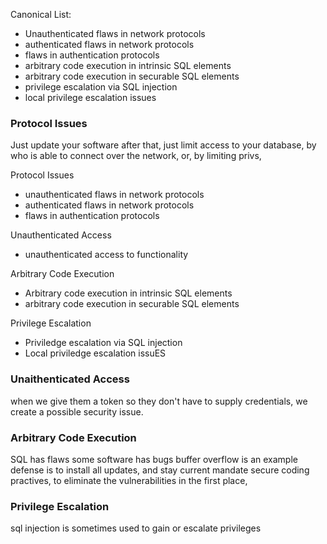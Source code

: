 
Canonical List:

- Unauthenticated flaws in network protocols
- authenticated flaws in network protocols
- flaws in authentication protocols
- arbitrary code execution in intrinsic SQL elements
- arbitrary code execution in securable SQL elements
- privilege escalation via SQL injection
- local privilege escalation issues

### Protocol Issues
Just update your software
after that, just limit access to your database, 
by who is able to connect over the network, or, 
by limiting privs, 



Protocol Issues
- unauthenticated flaws in network protocols
- authenticated flaws in network protocols
- flaws in authentication protocols

Unauthenticated Access
- unauthenticated access to functionality

Arbitrary Code Execution
- Arbitrary code execution in intrinsic SQL elements
- arbitrary code execution in securable SQL elements

Privilege Escalation
- Priviledge escalation via SQL injection
- Local priviledge escalation issuES

### Unaithenticated Access
when we give them a token so they don't have to supply credentials, we create a possible security issue.

### Arbitrary Code Execution
SQL has flaws
some software has bugs
buffer overflow is an example
defense is to install all updates, and stay current
mandate secure coding practives, 
to eliminate the vulnerabilities in the first place,

### Privilege Escalation
sql injection is sometimes used to gain or escalate privileges


